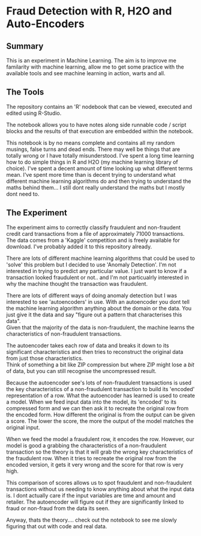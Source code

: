 # Fraud Detection with R, H2O and Auto-Encoders

## Summary
This is an experiment in Machine Learning.  The aim is to improve me familarity with machine learning, allow me to get some practice with the available tools and see machine
learning in action, warts and all.    

## The Tools
The repository contains an 'R' nodebook that can be viewed, executed and edited using R-Studio.

The notebook allows you to have notes along side runnable code / script blocks and the results of that execution are embedded within the notebook.

This notebook is by no means complete and contains all my random musings, false turns and dead ends.  There may well be things that are totally wrong or I have totally 
misunderstood.  I've spent a long time learning how to do simple things in R and H2O (my machine learning library of choice).  I've spent a decent amount of time 
looking up what different terms mean.  I've spent more time than is decent trying to understand what different machine learning algorithms do and then trying to understand
the maths behind them... I still dont really understand the maths but I mostly dont need to.
 
## The Experiment

The experiment aims to correctly classify fraudulent and non-fraudent credit card transactions from a file of approximately 71000 transactions.  The data comes from a 'Kaggle'
competition and is freely available for download.  I've probably added it to this repository already.

There are lots of different machine learning algorithms that could be used to 'solve' this problem but I decided to use 'Anomaly Detection'.  I'm not interested in 
trying to predict any particular value.  I just want to know if a transaction looked fraudulent or not.. and I'm not particualrly interested in why the machine 
thought the transaction was fraudulent.  

There are lots of different ways of doing anomaly detection but I was interested to see 'autoencoders' in use.  With an autoencoder you
dont tell the machine learning algorithm anything about the domain or the data.  You just give it the data and say "figure out a pattern that characterises this data".  
Given that the majority of the data is non-fraudulent, the machine learns the characteristics of non-fraudulent transactions.

The autoencoder takes each row of data and breaks it down to its significant characteristics and then tries to reconstruct the original data from just those characteristics.  
Think of something a bit like ZIP compression but where ZIP might lose a *bit* of data, but you can still recognise the uncompressed result.

Because the autoencoder see's lots of non-fraudulent transactions is used the key characteristics of a non-fraudulent transaction to build its 'encoded' representation
of a row.  What the autoencoder has learned is used to create a model.  When we feed input data into the model, its 'encoded' to its compressed form and we can then ask
it to recreate the original row from the encoded form.  How different the original is from the output can be given a score.  The lower the score, the more the output of 
the model matches the original input.

When we feed the model a fraudulent row, it encodes the row.  However, our model is good a grabbing the characteristics of a non-fraudulent transaction so the theory
is that it will grab the wrong key characteristics of the fraudulent row.  When it tries to recreate the original row from the encoded version, it gets it very wrong 
and the score for that row is very high.  

This comparison of scores allows us to spot fraudulent and non-fraudulent transactions without us needing to know anything about what the input data is.  I dont actually
care if the input variables are time and amount and retailer.  The autoencoder will figure out if they are significantly linked to fraud or non-fraud from the data its
seen.

Anyway, thats the theory.... check out the notebook to see me slowly figuring that out with code and real data.  

